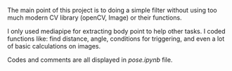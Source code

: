 The main point of this project is to doing a simple filter without using too much modern CV library (openCV, Image) or their functions. 

I only used mediapipe for extracting body point to help other tasks. I coded functions like: find distance, angle, conditions for triggering, and even a lot of basic calculations on images. 

Codes and comments are all displayed in *pose.ipynb* file.
